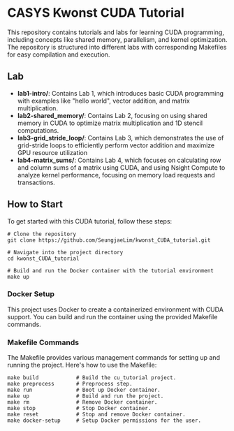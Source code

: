 # CASYS Kwonst CUDA Tutorial
This repository contains tutorials and labs for learning CUDA programming, including concepts like shared memory, parallelism, and kernel optimization. The repository is structured into different labs with corresponding Makefiles for easy compilation and execution.

## Lab
- **lab1-intro/**: Contains Lab 1, which introduces basic CUDA programming with examples like "hello world", vector addition, and matrix multiplication.
- **lab2-shared_memory/**: Contains Lab 2, focusing on using shared memory in CUDA to optimize matrix multiplication and 1D stencil computations.
- **lab3-grid_stride_loop/**: Contains Lab 3, which demonstrates the use of grid-stride loops to efficiently perform vector addition and maximize GPU resource utilization
- **lab4-matrix_sums/**: Contains Lab 4, which focuses on calculating row and column sums of a matrix using CUDA, and using Nsight Compute to analyze kernel performance, focusing on memory load requests and transactions.

## How to Start
To get started with this CUDA tutorial, follow these steps:
```
# Clone the repository
git clone https://github.com/SeungjaeLim/kwonst_CUDA_tutorial.git

# Navigate into the project directory
cd kwonst_CUDA_tutorial

# Build and run the Docker container with the tutorial environment
make up
```
### Docker Setup
This project uses Docker to create a containerized environment with CUDA support. You can build and run the container using the provided Makefile commands.

### Makefile Commands
The Makefile provides various management commands for setting up and running the project. Here's how to use the Makefile:

```
make build            # Build the cu_tutorial project.
make preprocess       # Preprocess step.
make run              # Boot up Docker container.
make up               # Build and run the project.
make rm               # Remove Docker container.
make stop             # Stop Docker container.
make reset            # Stop and remove Docker container.
make docker-setup     # Setup Docker permissions for the user.
```
